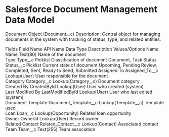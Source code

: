 # Salesforce Document Management Data Model

Document Object (Document__c)
Description: Central object for managing documents in the system with tracking of status, type, and related entities.

Fields
Field Name	API Name	Data Type	Description	Values/Options
Name	Name	Text(80)	Name of the document	
Type	Type__c	Picklist	Classification of document	Document, Task
Status	Status__c	Picklist	Current state of document	Upcoming, Pending Review, Completed, Sent, Ready to Send, Submitted
Assigned To	Assigned_To__c	Lookup(User)	User responsible for the document	
Category	Category__c	Lookup(Category__c)	Document category	
Created By	CreatedById	Lookup(User)	User who created (system)	
Last Modified By	LastModifiedById	Lookup(User)	User who last edited (system)	
Document Template	Document_Template__c	Lookup(Template__c)	Template used	
Loan	Loan__c	Lookup(Opportunity)	Related loan opportunity	
Owner	OwnerId	Lookup(User)	Record owner	
Related Contact	Related_Contact__c	Lookup(Contact)	Associated contact	
Team	Team__c	Text(255)	Team association